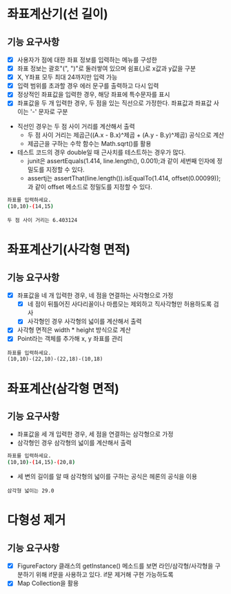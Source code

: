 # 좌표계산기(선 길이)

## 기능 요구사항

- [x] 사용자가 점에 대한 좌표 정보를 입력하는 메뉴를 구성한
- [x] 좌표 정보는 괄호"(", ")"로 둘러쌓여 있으며 쉼표(,)로 x값과 y값을 구분
- [x] X, Y좌표 모두 최대 24까지만 입력 가능
- [x] 입력 범위를 초과할 경우 에러 문구를 출력하고 다시 입력
- [x] 정상적인 좌표값을 입력한 경우, 해당 좌표에 특수문자를 표시
- [x] 좌표값을 두 개 입력한 경우, 두 점을 있는 직선으로 가정한다. 좌표값과 좌표값 사이는 '-' 문자로 구분

- 직선인 경우는 두 점 사이 거리를 계산해서 출력
  - 두 점 사이 거리는 제곱근((A.x - B.x)^제곱 + (A.y - B.y)^제곱) 공식으로 계산
  - 제곱근을 구하는 수학 함수는 Math.sqrt()를 활용
- 테스트 코드의 경우 double일 때 근사치를 테스트하는 경우가 많다.
  - junit은 assertEquals(1.414, line.length(), 0.001);과 같이 세번째 인자에 정밀도를 지정할 수 있다.
  - assertj는 assertThat(line.length()).isEqualTo(1.414, offset(0.00099));과 같이 offset 메소드로 정밀도를 지정할 수 있다.

```sh
좌표를 입력하세요.
(10,10)-(14,15)
```

```shell
두 점 사이 거리는 6.403124
```

# 좌표계산기(사각형 면적)

## 기능 요구사항

- [x] 좌표값을 네 개 입력한 경우, 네 점을 연결하는 사각형으로 가정
  - [x] 네 점이 뒤틀어진 사다리꼴이나 마름모는 제외하고 직사각형만 허용하도록 검사
  - [x] 사각형인 경우 사각형의 넓이를 계산해서 출력

- [x] 사각형 면적은 width * height 방식으로 계산
- [x] Point라는 객체를 추가해 x, y 좌표를 관리

```shell
좌표를 입력하세요.
(10,10)-(22,10)-(22,18)-(10,18)
```

# 좌표계산(삼각형 면적)

## 기능 요구사항

- 좌표값을 세 개 입력한 경우, 세 점을 연결하는 삼각형으로 가정
- 삼각형인 경우 삼각형의 넓이를 계산해서 출력

```sh
좌표를 입력하세요.
(10,10)-(14,15)-(20,8)
```

- 세 변의 길이를 알 때 삼각형의 넓이를 구하는 공식은 헤론의 공식을 이용

```shell
삼각형 넓이는 29.0
```

# 다형성 제거

## 기능 요구사항

- [x] FigureFactory 클래스의 getInstance() 메소드를 보면 라인/삼각형/사각형을 구분하기 위해 if문을 사용하고 있다. if문 제거해 구현 가능하도록
- [x] Map Collection을 활용
